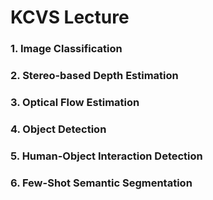 # KCVS Lecture
### 1. Image Classification
### 2. Stereo-based Depth Estimation
### 3. Optical Flow Estimation
### 4. Object Detection
### 5. Human-Object Interaction Detection
### 6. Few-Shot Semantic Segmentation
